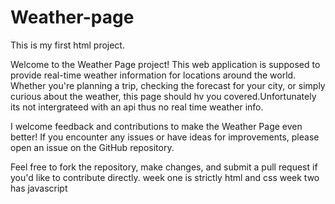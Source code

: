 # Weather-page
This is my first html project.

Welcome to the Weather Page project! This web application is supposed to provide real-time weather information for locations around the world. Whether you're planning a trip, checking the forecast for your city, or simply curious about the weather, this page should hv you covered.Unfortunately its not intergrateed with an api thus no real time weather info.

I welcome feedback and contributions to make the Weather Page even better! If you encounter any issues or have ideas for improvements, please open an issue on the GitHub repository.

Feel free to fork the repository, make changes, and submit a pull request if you'd like to contribute directly.
week one is strictly html and css
week two has javascript
